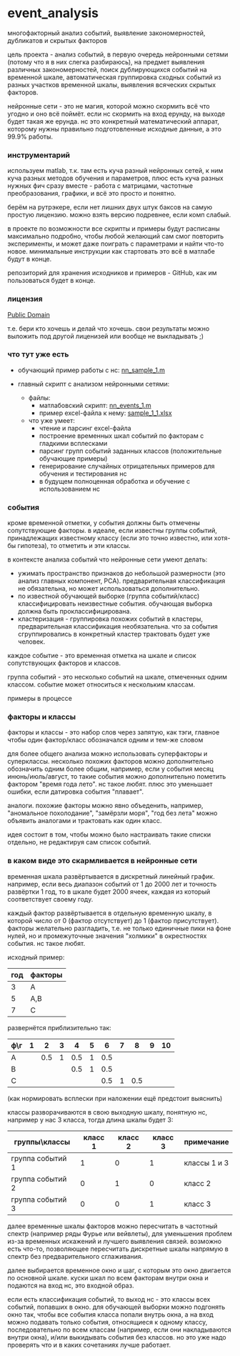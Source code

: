# event_analysis
многофакторный анализ событий, выявление закономерностей, дубликатов и скрытых факторов

цель проекта - анализ событий, в первую очередь нейронными сетями (потому что я в них слегка разбираюсь), на предмет выявления различных закономерностей, поиск дублирующихся событий на временной шкале, автоматическая группировка сходных событий из разных участков временной шкалы, выявления всяческих скрытых факторов.

нейронные сети - это не магия, которой можно скормить всё что угодно и оно всё поймёт. если нс скормить на вход ерунду, на выходе будет такая же ерунда. нс это конкретный математический аппарат, которому нужны правильно подготовленные исходные данные, а это 99.9% работы.

### инструментарий

используем matlab, т.к. там есть куча разный нейронных сетей, к ним куча разных методов обучения и параметров, плюс есть куча разных нужных фич сразу вместе - работа с матрицами, частотные преобразования, графики, и всё это просто и понятно.

берём на рутрэкере, если нет лишних двух штук баксов на самую простую лицензию. можно взять версию подревнее, если комп слабый.

в проекте по возможности все скрипты и примеры будут расписаны максимально подробно, чтобы любой желающий сам смог повторить эксперименты, и может даже поиграть с параметрами и найти что-то новое. минимальные инструкции как стартовать это всё в матлабе будут в конце.

репозиторий для хранения исходников и примеров - GitHub, как им пользоваться будет в конце.

### лицензия

[Public Domain](../master/LICENSE)

т.е. бери кто хочешь и делай что хочешь. свои результаты можно выложить под другой лиценизей или вообще не выкладывать ;)

### что тут уже есть

- обучающий пример работы с нс: [nn_sample_1.m](../master/nn_sample_1.m)

- главный скрипт с анализом нейронными сетями:
  - файлы:
    - матлабовский скрипт: [nn_events_1.m](../master/nn_events_1.m)
    - пример excel-файла к нему: [sample_1_1.xlsx](../master/sample_1_1.xlsx)
  - что уже умеет:
    - чтение и парсинг excel-файла
    - построение временных шкал событий по факторам с гладкими всплесками
    - парсинг групп событий заданных классов (положительные обучающие примеры)
    - генерирование случайных отрицательных примеров для обучения и тестирования нс
    - в будущем полноценная обработка и обучение с использованием нс

### события

кроме временной отметки, у события должны быть отмечены сопутствующие факторы. в идеале, если известны группы событий, принадлежащих известному классу (если это точно известно, или хотя-бы гипотеза), то отметить и эти классы.

в контексте анализа событий что нейронные сети умеют делать:
- ужимать пространство признаков до небольшой размерности (это анализ главных компонент, PCA). предварительная классификация не обязательна, но может использоваться дополнительно.
- по известной обучающей выборке (группа событий/класс) классифицировать неизвестные события. обучающая выборка должна быть проклассифицирована.
- кластеризация - группировка похожих событий в кластеры, предварительная классификация необязательна. что за события сгруппировались в конкретный кластер трактовать будет уже человек.

каждое событие - это временная отметка на шкале и список сопутствующих факторов и классов.

группа событий - это несколько событий на шкале, отмеченных одним классом. событие может относиться к нескольким классам.

примеры в процессе

### факторы и классы

факторы и классы - это набор слов через запятую, как тэги, главное чтобы один фактор/класс обозначался одним и тем-же словом

для более общего анализа можно использовать суперфакторы и суперклассы. несколько похожих факторов можно дополнительно обозначить одним более общим, например, если у события месяц инюнь/июль/август, то такие события можно дополнительно пометить фактором "время года лето". нс такое любят. плюс это уменьшает ошибки, если датировка события "плавает".

аналоги. похожие факторы можно явно объеденить, например, "аномальное похолодание", "замёрзли моря", "год без лета" можно объявить аналогами и трактовать как один класс.

идея состоит в том, чтобы можно было настраивать такие списки отдельно, не редактируя сам список событий.

### в каком виде это скармливается в нейронные сети

временная шкала развёртывается в дискретный линейный график. например, если весь диапазон событий от 1 до 2000 лет и точность развёртки 1 год, то в шкале будет 2000 ячеек, каждая из который соответствует своему году.

каждый фактор развёртывается в отдельную временную шкалу, в которой число от 0 (фактор отсутствует) до 1 (фактор присутствует). факторы желательно разгладить, т.е. не только единичные пики на фоне нулей, но и промежуточные значения "холмики" в окрестностях события. нс такое любят.

исходный пример:

| год  | факторы       |
| ---- |---------------|
| 3    | A             |
| 5    | A,B           |
| 7    | C             |

развернётся приблизительно так:

ф\г | 1 | 2 | 3 | 4 | 5 | 6 | 7 | 8 | 9 | 10 |
----|---|---|---|---|---|---|---|---|---|----|
A   |   |0.5| 1 |0.5| 1 |0.5|   |   |   |    |
B   |   |   |   |0.5| 1 |0.5|   |   |   |    |
C   |   |   |   |   |   |0.5| 1 |0.5|   |    |

(как нормировать всплески при наложении ещё предстоит выяснить)

классы разворачиваются в свою выходную шкалу, понятную нс, например у нас 3 класса, тогда длина шкалы будет 3:

группы\классы    | класс 1 | класс 2 | класс 3 | примечание   |
-----------------|---------|---------|---------|--------------|
группа событий 1 |    1    |    0    |    1    | классы 1 и 3 |
группа событий 2 |    0    |    1    |    0    | класс 2      |
группа событий 3 |    0    |    0    |    1    | класс 3      |

далее временные шкалы факторов можно пересчитать в частотный спектр (например ряды Фурье или вейвлеты), для уменьшения проблем из-за временных искажений и лучшего выявления связей. возможно есть что-то, позволяющее пересчитать дискретные шкалы напрямую в спектр без предварительного сглаживания.

далее выбирается временное окно и шаг, с которым это окно двигается по основной шкале. куски шкал по всем факторам внутри окна и подаются на вход нс, это входной образ.

если есть классификация событий, то выход нс - это классы всех событий, попавших в окно. для обучающей выборки можно подгонять окно так, чтобы все события класса попали внутрь окна, а на вход можно подавать только события, относящиеся к одному классу, последовательно по всем классам (например, если они накладываются внутри окна), и/или выкидывать события без классов. но это уже надо проверять что и в каких сочетаниях лучше работает.
